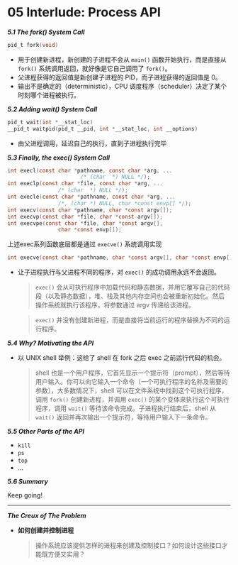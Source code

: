 # 05 Interlude: Process API

***5.1 The fork() System Call***

```c
pid_t fork(void)
```
- 用于创建新进程，新创建的子进程不会从 `main()` 函数开始执行，而是直接从 `fork()` 系统调用返回，就好像是它自己调用了 `fork()`。
- 父进程获得的返回值是新创建子进程的 PID，而子进程获得的返回值是 0。
- 输出不是确定的（deterministic），CPU 调度程序（scheduler）决定了某个时刻哪个进程被执行。

***5.2 Adding wait() System Call***

```c
pid_t wait(int *__stat_loc)
__pid_t waitpid(pid_t __pid, int *__stat_loc, int __options)
```
- 由父进程调用，延迟自己的执行，直到子进程执行完毕

***5.3 Finally, the exec() System Call***

```c
int execl(const char *pathname, const char *arg, ...
                       /* (char  *) NULL */);
int execlp(const char *file, const char *arg, ...
                /* (char  *) NULL */);
int execle(const char *pathname, const char *arg, ...
                /*, (char *) NULL, char *const envp[] */);
int execv(const char *pathname, char *const argv[]);
int execvp(const char *file, char *const argv[]);
int execvpe(const char *file, char *const argv[],
                char *const envp[]);
```

上述exec系列函数底层都是通过 `execve()` 系统调用实现
```c
int execve(const char *pathname, char *const argv[], char *const envp[]);
```

- 让子进程执行与父进程不同的程序，对 `exec()` 的成功调用永远不会返回。

  > `exec()` 会从可执行程序中加载代码和静态数据，并用它覆写自己的代码段（以及静态数据），堆、栈及其他内存空间也会被重新初始化。然后操作系统就执行该程序，将参数通过 argv 传递给该进程。

  > `exec()` 并没有创建新进程，而是直接将当前运行的程序替换为不同的运行程序。

***5.4 Why? Motivating the API***

- 以 UNIX shell 举例：这给了 shell 在 fork 之后 exec 之前运行代码的机会。

  > shell 也是一个用户程序，它首先显示一个提示符（prompt），然后等待用户输入。你可以向它输入一个命令（一个可执行程序的名称及需要的参数），大多数情况下，shell 可以在文件系统中找到这个可执行程序，调用 `fork()` 创建新进程，并调用 `exec()` 的某个变体来执行这个可执行程序，调用 `wait()` 等待该命令完成。子进程执行结束后，shell 从 `wait()` 返回并再次输出一个提示符，等待用户输入下一条命令。

***5.5 Other Parts of the API***

- `kill`
- `ps`
- `top`
- ...

***5.6 Summary***

Keep going!

---
***The Creux of The Problem***

- **如何创建并控制进程**

    > 操作系统应该提供怎样的进程来创建及控制接口？如何设计这些接口才能既方便又实用？
